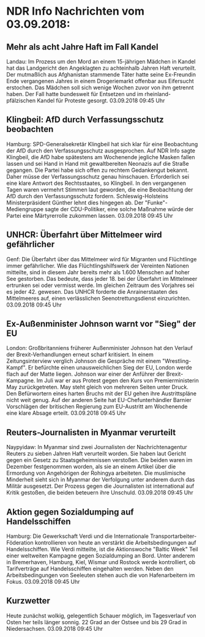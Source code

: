 # NDR Info Nachrichten vom 03.09.2018:


## Mehr als acht Jahre Haft im Fall Kandel
Landau: Im Prozess um den Mord an einem 15-jährigen Mädchen in Kandel hat das Landgericht den Angeklagten zu achteinhalb Jahren Haft verurteilt. Der mutmaßlich aus Afghanistan stammende Täter hatte seine Ex-Freundin Ende vergangenen Jahres in einem Drogeriemarkt offenbar aus Eifersucht erstochen. Das Mädchen soll sich wenige Wochen zuvor von ihm getrennt haben. Der Fall hatte bundesweit für Entsetzen und im rheinland-pfälzischen Kandel für Proteste gesorgt. 03.09.2018 09:45 Uhr 

## Klingbeil: AfD durch Verfassungsschutz beobachten
Hamburg: SPD-Generalsekretär Klingbeil hat sich klar für eine Beobachtung der AfD durch den Verfassungsschutz ausgesprochen. Auf NDR Info sagte Klingbeil, die AfD habe spätestens am Wochenende jegliche Masken fallen lassen und sei Hand in Hand mit gewaltbereiten Neonazis auf die Straße gegangen. Die Partei habe sich offen zu rechtem Gedankengut bekannt. Daher müsse der Verfassungsschutz genau hinschauen. Erforderlich sei eine klare Antwort des Rechtsstaates, so Klingbeil. In den vergangenen Tagen waren vermehrt Stimmen laut geworden, die eine Beobachtung der AfD durch den Verfassungsschutz fordern. Schleswig-Holsteins Ministerpräsident Günther lehnt dies hingegen ab. Der "Funke"-Mediengruppe sagte der CDU-Politiker, eine solche Maßnahme würde der Partei eine Märtyrerrolle zukommen lassen. 03.09.2018 09:45 Uhr 

## UNHCR: Überfahrt über Mittelmeer wird gefährlicher
Genf:	Die Überfahrt über das Mittelmeer wird für Migranten und Flüchtlinge immer gefährlicher. Wie das Flüchtlingshilfswerk der Vereinten Nationen mitteilte, sind in diesem Jahr bereits mehr als 1.600 Menschen auf hoher See gestorben. Das bedeute, dass jeder 18. bei der Überfahrt im Mittelmeer ertrunken sei oder vermisst werde. Im gleichen Zeitraum des Vorjahres sei es jeder 42. gewesen. Das UNHCR forderte die Anrainerstaaten des Mittelmeeres auf, einen verlässlichen Seenotrettungsdienst einzurichten. 03.09.2018 09:45 Uhr 

## Ex-Außenminister Johnson warnt vor "Sieg" der EU
London:	Großbritanniens früherer Außenminister Johnson hat den Verlauf der Brexit-Verhandlungen erneut scharf kritisiert. In einem Zeitungsinterview verglich Johnson die Gespräche mit einem "Wrestling-Kampf". Er befürchte einen unausweichlichen Sieg der EU, London werde flach auf der Matte liegen. Johnson war einer der Anführer der Brexit-Kampagne. Im Juli war er aus Protest gegen den Kurs von Premierministerin May zurückgetreten. May steht gleich von mehreren Seiten unter Druck. Den Befürwortern eines harten Bruchs mit der EU gehen ihre Austrittspläne nicht weit genug. Auf der anderen Seite hat EU-Chefunterhändler Barnier Vorschlägen der britischen Regierung zum EU-Austritt am Wochenende eine klare Absage erteilt. 03.09.2018 09:45 Uhr 

## Reuters-Journalisten in Myanmar verurteilt
Naypyidaw: In Myanmar sind zwei Journalisten der Nachrichtenagentur Reuters zu sieben Jahren Haft verurteilt worden. Sie haben laut Gericht gegen ein Gesetz zu Staatsgeheimnissen verstoßen. Die beiden waren im Dezember festgenommen worden, als sie an einem Artikel über die Ermordung von Angehörigen der Rohingya arbeiteten. Die muslimische Minderheit sieht sich in Myanmar der Verfolgung unter anderem durch das Militär ausgesetzt. Der Prozess gegen die Journalisten ist international auf Kritik gestoßen, die beiden beteuern ihre Unschuld. 03.09.2018 09:45 Uhr 

## Aktion gegen Sozialdumping auf Handelsschiffen
Hamburg:	Die Gewerkschaft Verdi und die Internationale Transportarbeiter-Föderation kontrollieren von heute an verstärkt die Arbeitsbedingungen auf Handelsschiffen. Wie Verdi mitteilte, ist die Aktionswoche "Baltic Week" Teil einer weltweiten Kampagne gegen Sozialdumping an Bord. Unter anderem in Bremerhaven, Hamburg, Kiel, Wismar und Rostock werde kontrolliert, ob Tarifverträge auf Handelsschiffen eingehalten werden. Neben den Arbeitsbedingungen von Seeleuten stehen auch die von Hafenarbeitern im Fokus. 03.09.2018 09:45 Uhr 

## Kurzwetter
Heute zunächst wolkig, gelegentlich Schauer möglich, im Tagesverlauf von Osten her teils länger sonnig. 22 Grad an der Ostsee und bis 29 Grad in Niedersachsen. 03.09.2018 09:45 Uhr 

